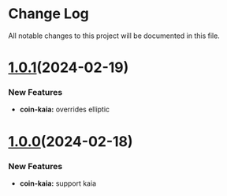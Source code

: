 
# Change Log

All notable changes to this project will be documented in this file.



# [1.0.1](https://github.com/okx/js-wallet-sdk)(2024-02-19)

### New Features

- **coin-kaia:** overrides elliptic

# [1.0.0](https://github.com/okx/js-wallet-sdk)(2024-02-18)

### New Features

- **coin-kaia:** support kaia